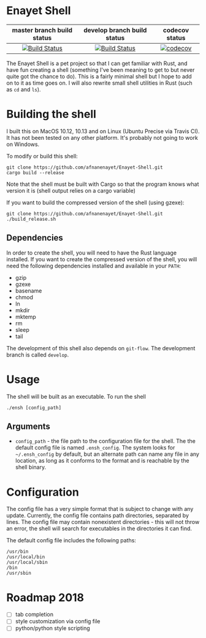 # Enayet Shell
| master branch build status | develop branch build status | codecov status |
|:-:|:-:|:-:|
| [![Build Status](https://travis-ci.org/afnanenayet/Enayet-Shell.svg?branch=master)](https://travis-ci.org/afnanenayet/Enayet-Shell) | [![Build Status](https://travis-ci.org/afnanenayet/Enayet-Shell.svg?branch=develop)](https://travis-ci.org/afnanenayet/Enayet-Shell) | [![codecov](https://codecov.io/gh/afnanenayet/Enayet-Shell/branch/master/graph/badge.svg)](https://codecov.io/gh/afnanenayet/Enayet-Shell) |

The Enayet Shell is a pet project so that I can get familiar with Rust, and
have fun creating a shell (something I've been meaning to get to but never
quite got the chance to do). This is a fairly minimal shell but I hope to
add on to it as time goes on. I will also rewrite small shell utilities
in Rust (such as `cd` and `ls`).

# Building the shell

I built this on MacOS 10.12, 10.13 and on Linux (Ubuntu Precise via Travis CI).
It has not been tested on any other platform. It's probably not going to work
on Windows.

To modify or build this shell:

    git clone https://github.com/afnanenayet/Enayet-Shell.git
    cargo build --release

Note that the shell must be built with Cargo so that the program knows what
version it is (shell output relies on a cargo variable)

If you want to build the compressed version of the shell (using gzexe):

    git clone https://github.com/afnanenayet/Enayet-Shell.git
    ./build_release.sh

## Dependencies

In order to create the shell, you will need to have the Rust language installed.
If you want to create the compressed version of the shell, you will need the
following dependencies installed and available in your `PATH`:

- gzip
- gzexe
- basename
- chmod
- ln
- mkdir
- mktemp
- rm
- sleep
- tail

The development of this shell also depends on `git-flow`. The development branch
is called `develop`.

# Usage
The shell will be built as an executable. To run the shell

    ./ensh [config_path]

## Arguments
* `config_path` - the file path to the configuration file for the shell. The
the default config file is named `.ensh_config`. The system looks for
`~/.ensh_config` by default, but an alternate path can name any file in any
location, as long as it conforms to the format and is reachable by the shell
binary.

# Configuration
The config file has a very simple format that is subject to change with any
update. Currently, the config file contains path directories, separated by
lines. The config file may contain nonexistent directories - this will not
throw an error, the shell will search for executables in the directories it
can find.

The default config file includes the following paths:

    /usr/bin
    /usr/local/bin
    /usr/local/sbin
    /bin
    /usr/sbin

# Roadmap 2018
- [ ] tab completion
- [ ] style customization via config file
- [ ] python/python style scripting
